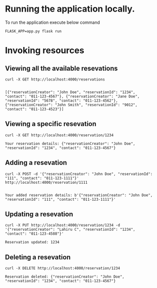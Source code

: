 <!--

Copyright (c) 2023, WSO2 LLC. (https://www.wso2.com/) All Rights Reserved.

WSO2 LLC. licenses this file to you under the Apache License,
Version 2.0 (the "License"); you may not use this file except
in compliance with the License.
You may obtain a copy of the License at

http://www.apache.org/licenses/LICENSE-2.0

Unless required by applicable law or agreed to in writing,
software distributed under the License is distributed on an
"AS IS" BASIS, WITHOUT WARRANTIES OR CONDITIONS OF ANY
KIND, either express or implied. See the License for the
specific language governing permissions and limitations
under the License.

  -->
# Running the application locally.

To run the application execute below command

`FLASK_APP=app.py flask run`

# Invoking resources

## Viewing all the available resevations

```
curl -X GET http://localhost:4000/reservations


[{"reservationCreator": "John Doe", "reservationId": "1234", "contact": "011-123-4567"}, {"reservationCreator": "Jane Doe", "reservationId": "5678", "contact": "011-123-4562"}, {"reservationCreator": "John Smith", "reservationId": "9012", "contact": "011-123-4523"}]
```

## Viewing a specific resevation

```
curl -X GET http://localhost:4000/reservation/1234

Your reservation details: {"reservationCreator": "John Doe", "reservationId": "1234", "contact": "011-123-4567"}

```

## Adding a resevation

```
curl -X POST -d '{"reservationCreator": "John Doe", "reservationId": "111", "contact": "011-123-1111"}' http://localhost:4000/reservation/1111


Your added reservation details: b'{"reservationCreator": "John Doe", "reservationId": "111", "contact": "011-123-1111"}'
```

## Updating a resevation

```
curl -X PUT http://localhost:4000/reservation/1234 -d '{"reservationCreator": "Lahiru C", "reservationId": "1234", "contact": "011-123-4588"}' 

Reservation updated: 1234
```

## Deleting a resevation

```
curl -X DELETE http://localhost:4000/reservation/1234

Reservation deleted: {"reservationCreator": "John Doe", "reservationId": "1234", "contact": "011-123-4567"}

```
